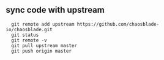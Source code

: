 ## sync code with upstream

```
  git remote add upstream https://github.com/chaosblade-io/chaosblade.git
  git status
  git remote -v
  git pull upstream master
  git push origin master
```

